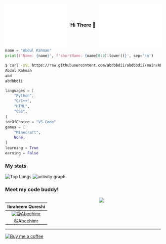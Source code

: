 <img align=left src="./L.svg" width=200>
<img align=right src="./R.svg" width=200>
<br><br>
<h3 align=center>Hi There 👋</h3>
<br><br>

```python
name = "Abdul Rahman"
print(f'Name: {name}', f'shortName: {name[0:3].lower()}', sep='\n')
```

```bash
$ curl -sSL https://raw.githubusercontent.com/abdbbdii/abdbbdii/main/README.md | sed -n '4,5p' | python3
Abdul Rahman
abd
abdbbdii
```

```python
languages = [
    "Python",
    "C/C++",
    "HTML",
    "CSS",
]
ideOfChoice = "VS Code"
games = [
    "Minecraft",
    None,
]
learning = True
earning = False
```

### My stats

![Top Langs](https://github-readme-stats.vercel.app/api/top-langs/?username=abdbbdii&theme=github_dark&hide_border=true&layout=compact&card_width=1000&title_color=adbac7)
![activity graph](https://github-readme-activity-graph.vercel.app/graph?username=abdbbdii&theme=github-dark&custom_title=abd's%20this%20month%20activity%20on%20Github&hide_border=true&line=adbac7&color=adbac7)

### Meet my code buddy!

<img align='right' src='https://github.com/abdbbdii/abdbbdii/assets/69167454/bd0414cd-5c66-4bf5-8e57-c9828627f551' width='200'>

|                                   Ibraheem Qureshi                                    |
| :-----------------------------------------------------------------------------------: |
| [![@Abeehimr](https://github.com/Abeehimr.png?size=150)](https://github.com/Abeehimr) |
|                       [@Abeehimr](https://github.com/Abeehimr)                        |

---

<!-- [!["Buy Me A Coffee"](https://www.buymeacoffee.com/assets/img/custom_images/black_img.png)](https://www.buymeacoffee.com/abdbbdii) -->

[![Buy me a coffee](https://img.shields.io/badge/Buy%20me%20a%20coffee-ffffff?logo=buymeacoffee&style=for-the-badge&color=000000&logoColor=ffffff)](https://www.buymeacoffee.com/abdbbdii)
